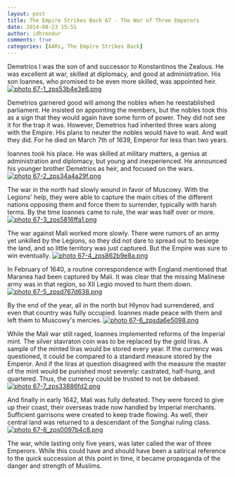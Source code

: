 ```yaml
---
layout: post
title: The Empire Strikes Back 67 - The War of Three Emperors
date: 2014-08-23 15:51
author: idhrendur
comments: true
categories: [AARs, The Empire Strikes Back]
---
```

Demetrios I was the son of and successor to Konstantinos the Zealous. He was excellent at war, skilled at diplomacy, and good at administration. His son Ioannes, who promised to be even more skilled, was appointed heir.
<a href="http://s1327.photobucket.com/user/idhrendur/media/67-1_zps53b4e3e6.png.html" target="_blank"><img class="aligncenter" src="http://i1327.photobucket.com/albums/u670/idhrendur/67-1_zps53b4e3e6.png" alt=" photo 67-1_zps53b4e3e6.png" border="0" /></a>

Demetrios garnered good will among the nobles when he reestablished parliament. He insisted on appointing the members, but the nobles took this as a sign that they would again have some form of power. They did not see it for the trap it was. However, Demetrios had inherited three wars along with the Empire. His plans to neuter the nobles would have to wait. And wait they did. For he died on March 7th of 1639, Emperor for less than two years.

Ioannes took his place. He was skilled at military matters, a genius at administration and diplomacy, but young and inexperienced. He announced his younger brother Demetrios as heir, and focused on the wars.
<a href="http://s1327.photobucket.com/user/idhrendur/media/67-2_zps34a4a29f.png.html" target="_blank"><img class="aligncenter" src="http://i1327.photobucket.com/albums/u670/idhrendur/67-2_zps34a4a29f.png" alt=" photo 67-2_zps34a4a29f.png" border="0" /></a>

The war in the north had slowly wound in favor of Muscowy. With the Legions' help, they were able to capture the main cities of the different nations opposing them and force them to surrender, typically with harsh terms. By the time Ioannes came to rule, the war was half over or more.
<a href="http://s1327.photobucket.com/user/idhrendur/media/67-3_zps5816ffa1.png.html" target="_blank"><img class="aligncenter" src="http://i1327.photobucket.com/albums/u670/idhrendur/67-3_zps5816ffa1.png" alt=" photo 67-3_zps5816ffa1.png" border="0" /></a>

The war against Mali worked more slowly. There were rumors of an army yet unkilled by the Legions, so they did not dare to spread out to besiege the land, and so little territory was just captured. But the Empire was sure to win eventually.
<a href="http://s1327.photobucket.com/user/idhrendur/media/67-4_zps862b9e8a.png.html" target="_blank"><img class="aligncenter" src="http://i1327.photobucket.com/albums/u670/idhrendur/67-4_zps862b9e8a.png" alt=" photo 67-4_zps862b9e8a.png" border="0" /></a>

In February of 1640, a routine correspondence with England mentioned that Maranea had been captured by Mali. It was clear that the missing Malinese army was in that region, so XII Legio moved to hunt them down.
<a href="http://s1327.photobucket.com/user/idhrendur/media/67-5_zpsd767d638.png.html" target="_blank"><img class="aligncenter" src="http://i1327.photobucket.com/albums/u670/idhrendur/67-5_zpsd767d638.png" alt=" photo 67-5_zpsd767d638.png" border="0" /></a>

By the end of the year, all in the north but Hlynov had surrendered, and even that country was fully occupied. Ioannes made peace with them and left them to Muscowy's mercies.
<a href="http://s1327.photobucket.com/user/idhrendur/media/67-6_zpsda6e5098.png.html" target="_blank"><img class="aligncenter" src="http://i1327.photobucket.com/albums/u670/idhrendur/67-6_zpsda6e5098.png" alt=" photo 67-6_zpsda6e5098.png" border="0" /></a>

While the Mali war still raged, Ioannes implemented reforms of the Imperial mint. The silver stavraton coin was to be replaced by the gold líras. A sample of the minted líras would be stored every year. If the currency was questioned, it could be compared to a standard measure stored by the Emperor. And if the líras at question disagreed with the measure the master of the mint would be punished most severely: castrated, half-hung, and quartered. Thus, the currency could be trusted to not be debased.
<a href="http://s1327.photobucket.com/user/idhrendur/media/67-7_zps33886fd2.png.html" target="_blank"><img class="aligncenter" src="http://i1327.photobucket.com/albums/u670/idhrendur/67-7_zps33886fd2.png" alt=" photo 67-7_zps33886fd2.png" border="0" /></a>

And finally in early 1642, Mali was fully defeated. They were forced to give up their coast, their overseas trade now handled by Imperial merchants. Sufficient garrisons were created to keep trade flowing. As well, their central land was returned to a descendant of the Songhai ruling class.
<a href="http://s1327.photobucket.com/user/idhrendur/media/67-8_zps0097b4c8.png.html" target="_blank"><img class="aligncenter" src="http://i1327.photobucket.com/albums/u670/idhrendur/67-8_zps0097b4c8.png" alt=" photo 67-8_zps0097b4c8.png" border="0" /></a>

The war, while lasting only five years, was later called the war of three Emperors. While this could have and should have been a satirical reference to the quick succession at this point in time, it became propaganda of the danger and strength of Muslims.
